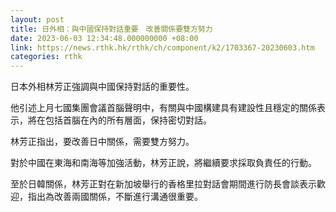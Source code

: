 ```yaml
---
layout: post
title: 日外相：與中國保持對話重要　改善關係要雙方努力
date: 2023-06-03 12:34:48.000000000 +08:00
link: https://news.rthk.hk/rthk/ch/component/k2/1703367-20230603.htm
categories: rthk
---
```


日本外相林芳正強調與中國保持對話的重要性。

他引述上月七國集團會議首腦聲明中，有關與中國構建具有建設性且穩定的關係表示，將在包括首腦在內的所有層面，保持密切對話。

林芳正指出，要改善日中關係，需要雙方努力。

對於中國在東海和南海等加強活動，林芳正說，將繼續要求採取負責任的行動。

至於日韓關係，林芳正對在新加坡舉行的香格里拉對話會期間進行防長會談表示歡迎，指出為改善兩國關係，不斷進行溝通很重要。
